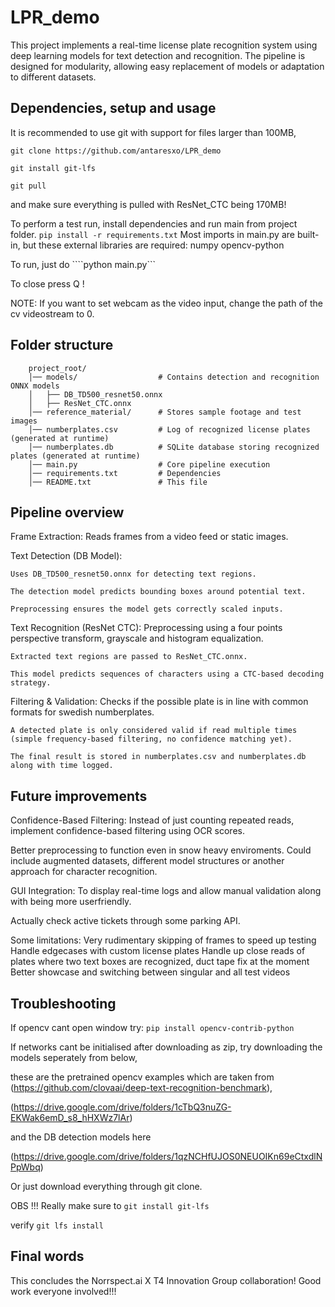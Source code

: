 # LPR_demo
This project implements a real-time license plate recognition system using deep learning models for text detection and recognition. The pipeline is designed for modularity, allowing easy replacement of models or adaptation to different datasets.

## Dependencies, setup and usage
It is recommended to use git with support for files larger than 100MB,

```git clone https://github.com/antaresxo/LPR_demo```

```git install git-lfs```

```git pull```

and make sure everything is pulled with ResNet_CTC being 170MB!

To perform a test run, install dependencies and run main from project folder.
    ```pip install -r requirements.txt```
Most imports in main.py are built-in, but these external libraries are required:
    numpy
    opencv-python

To run, just do
    ````python main.py```

To close press Q !

NOTE: If you want to set webcam as the video input, change the path of the cv videostream to 0.

## Folder structure
```
    project_root/
    │── models/                  # Contains detection and recognition ONNX models
    │   ├── DB_TD500_resnet50.onnx
    │   ├── ResNet_CTC.onnx
    │── reference_material/      # Stores sample footage and test images
    │── numberplates.csv         # Log of recognized license plates (generated at runtime)
    │── numberplates.db          # SQLite database storing recognized plates (generated at runtime)
    │── main.py                  # Core pipeline execution
    │── requirements.txt         # Dependencies
    │── README.txt               # This file
```

## Pipeline overview
Frame Extraction: Reads frames from a video feed or static images.

Text Detection (DB Model):

    Uses DB_TD500_resnet50.onnx for detecting text regions.

    The detection model predicts bounding boxes around potential text.

    Preprocessing ensures the model gets correctly scaled inputs.

Text Recognition (ResNet CTC):
    Preprocessing using a four points perspective transform, grayscale and histogram equalization. 

    Extracted text regions are passed to ResNet_CTC.onnx.

    This model predicts sequences of characters using a CTC-based decoding strategy.

Filtering & Validation:
    Checks if the possible plate is in line with common formats for swedish numberplates.

    A detected plate is only considered valid if read multiple times (simple frequency-based filtering, no confidence matching yet).

    The final result is stored in numberplates.csv and numberplates.db along with time logged.

## Future improvements
Confidence-Based Filtering: Instead of just counting repeated reads, implement confidence-based filtering using OCR scores.

Better preprocessing to function even in snow heavy enviroments. Could include augmented datasets, different model structures or another approach for character recognition.

GUI Integration: To display real-time logs and allow manual validation along with being more userfriendly.

Actually check active tickets through some parking API. 

Some limitations:
    Very rudimentary skipping of frames to speed up testing
    Handle edgecases with custom license plates
    Handle up close reads of plates where two text boxes are recognized, duct tape fix at the moment
    Better showcase and switching between singular and all test videos 


## Troubleshooting
If opencv cant open window try: ```pip install opencv-contrib-python```

If networks cant be initialised after downloading as zip, 
try downloading the models seperately from below, 

these are the pretrained opencv examples which are taken from 
(https://github.com/clovaai/deep-text-recognition-benchmark),

(https://drive.google.com/drive/folders/1cTbQ3nuZG-EKWak6emD_s8_hHXWz7lAr)

and the DB detection models here

(https://drive.google.com/drive/folders/1qzNCHfUJOS0NEUOIKn69eCtxdlNPpWbq)

Or just download everything through git clone.

OBS !!! Really make sure to ```git install git-lfs``` 

verify ```git lfs install```

## Final words
This concludes the Norrspect.ai X T4 Innovation Group collaboration!
Good work everyone involved!!!

